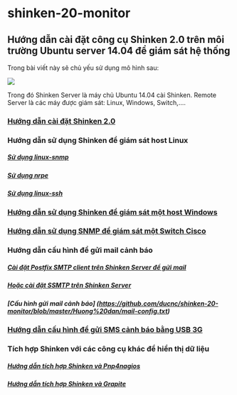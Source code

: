 shinken-20-monitor
==================

## Hướng dẫn cài đặt công cụ Shinken 2.0 trên môi trường Ubuntu server 14.04 để giám sát hệ thống

Trong bài viết này sẽ chủ yếu sử dụng mô hình sau:

<img src=http://i.imgur.com/ET4Ze99.png>

Trong đó Shinken Server là máy chủ Ubuntu 14.04 cài Shinken.
Remote Server là các máy được giám sát: Linux, Windows, Switch,....

### [Hướng dẫn cài đặt Shinken 2.0](https://github.com/ngothanhlong/SHINKEN)

### Hướng dẫn sử dụng Shinken để giám sát host Linux

##### [Sử dụng linux-snmp](https://github.com/ducnc/shinken-20-monitor/blob/master/Huong%20dan/linux-snmp.txt)

##### [Sử dụng nrpe](https://github.com/ducnc/shinken-20-monitor/blob/master/Huong%20dan/nrpe.txt)

##### [Sử dụng linux-ssh]()

### [Hướng dẫn sử dụng Shinken để giám sát một host Windows]()

### [Hướng dẫn sử dụng SNMP để giám sát một Switch Cisco](https://github.com/ducnc/shinken-20-monitor/blob/master/Huong%20dan/shinken-switch-snmp.txt)

### Hướng dẫn cấu hình để gửi mail cảnh báo

##### [Cài đặt Postfix SMTP client trên Shinken Server để gửi mail](https://github.com/ducnc/shinken-20-monitor/blob/master/Huong%20dan/install-postfix.txt)

##### [Hoặc cài đặt SSMTP trên Shinken Server](https://github.com/ducnc/shinken-20-monitor/blob/master/Huong%20dan/install%20ssmnp.txt)

##### [Cấu hình gửi mail cảnh báo] (https://github.com/ducnc/shinken-20-monitor/blob/master/Huong%20dan/mail-config.txt)

### [Hướng dẫn cấu hình để gửi SMS cảnh báo bằng USB 3G](https://github.com/ducnc/shinken-20-monitor/blob/master/Huong%20dan/sms-alert.txt)

### Tích hợp Shinken với các công cụ khác để hiển thị dữ liệu

##### [Hướng dẫn tích hợp Shinken và Pnp4nagios](https://github.com/ducnc/shinken-20-monitor/blob/master/Huong%20dan/pnp4nagios.txt)

##### [Hướng dẫn tích hợp Shinken và Grapite]()